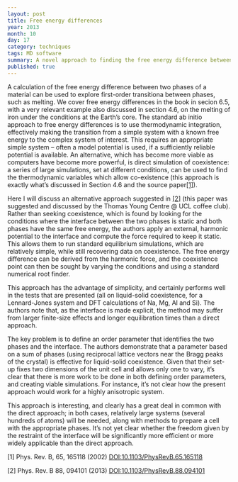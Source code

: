 ```yaml
---
layout: post
title: Free energy differences
year: 2013
month: 10
day: 17
category: techniques
tags: MD software
summary: A novel approach to finding the free energy difference between two phases of a material
published: true
---
```

A calculation of the free energy difference between two phases of a material can be used to explore first-order transitiona between phases, such as melting. We cover free energy differences in the book in secion 6.5, with a very relevant example also discussed in section 4.6, on the melting of iron under the conditions at the Earth’s core. The standard ab initio approach to free energy differences is to use thermodynamic integration, effectively making the transition from a simple system with a known free energy to the complex system of interest. This requires an appropriate simple system – often a model potential is used, if a sufficiently reliable potential is available. An alternative, which has become more viable as computers have become more powerful, is direct simulation of coexistence: a series of large simulations, set at different conditions, can be used to find the thermodynamic variables which allow co-existence (this approach is exactly what’s discussed in Section 4.6 and the source paper[[1]](#R1)).

Here I will discuss an alternative approach suggested in [[2]](#R2) (this paper was suggested and discussed by the Thomas Young Centre @ UCL coffee club). Rather than seeking coexistence, which is found by looking for the conditions where the interface between the two phases is static and both phases have the same free energy, the authors apply an external, harmonic potential to the interface and compute the force required to keep it static. This allows them to run standard equilibrium simulations, which are relatively simple, while still recovering data on coexistence. The free energy difference can be derived from the harmonic force, and the coexistence point can then be sought by varying the conditions and using a standard numerical root finder.

This approach has the advantage of simplicity, and certainly performs well in the tests that are presented (all on liquid-solid coexistence, for a Lennard-Jones system and DFT calculations of Na, Mg, Al and Si). The authors note that, as the interface is made explicit, the method may suffer from larger finite-size effects and longer equilibration times than a direct approach.

The key problem is to define an order parameter that identifies the two phases and the interface. The authors demonstrate that a parameter based on a sum of phases (using reciprocal lattice vectors near the Bragg peaks of the crystal) is effective for liquid-solid coexistence. Given that their set-up fixes two dimensions of the unit cell and allows only one to vary, it’s clear that there is more work to be done in both defining order parameters, and creating viable simulations. For instance, it’s not clear how the present approach would work for a highly anisotropic system.

This approach is interesting, and clearly has a great deal in common with the direct approach; in both cases, relatively large systems (several hundreds of atoms) will be needed, along with methods to prepare a cell with the appropriate phases. It’s not yet clear whether the freedom given by the restraint of the interface will be significantly more efficient or more widely applicable than the direct approach.

<a name="R1">[1]</a> Phys. Rev. B, 65, 165118 (2002) [DOI:10.1103/PhysRevB.65.165118](http://dx.doi.org/10.1103/PhysRevB.65.165118)

<a name="R2">[2]</a> Phys. Rev. B 88, 094101 (2013) [DOI:10.1103/PhysRevB.88.094101](http://dx.doi.org/10.1103/PhysRevB.88.094101)
